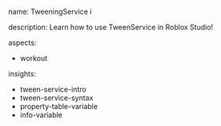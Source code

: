 name: TweeningService i

description: Learn how to use TweenService in Roblox Studio!

aspects:
- workout

insights:
- tween-service-intro
- tween-service-syntax
- property-table-variable
- info-variable


